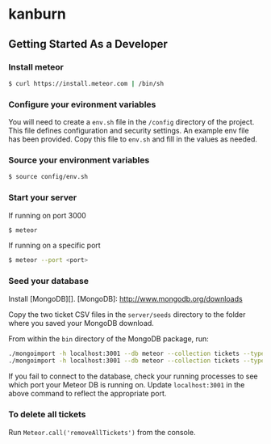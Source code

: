 # kanburn


## Getting Started As a Developer

### Install meteor
``` sh
$ curl https://install.meteor.com | /bin/sh
```

### Configure your evironment variables
You will need to create a `env.sh` file in the `/config` directory of the project. This file
defines configuration and security settings. An example env file has been provided. Copy this file to
`env.sh` and fill in the values as needed.

### Source your environment variables
``` sh
$ source config/env.sh
```

### Start your server
If running on port 3000
``` sh
$ meteor
```

If running on a specific port
``` sh
$ meteor --port <port>
```

### Seed your database
Install [MongoDB][].
[MongoDB]: http://www.mongodb.org/downloads

Copy the two ticket CSV files in the `server/seeds` directory to the folder where you saved your
MongoDB download.

From within the `bin` directory of the MongoDB package, run:
```sh
./mongoimport -h localhost:3001 --db meteor --collection tickets --type csv --file ../../non_bug_tickets.csv --fields component,id,type,title,priority,status,points
./mongoimport -h localhost:3001 --db meteor --collection tickets --type csv --file ../../bug_tickets.csv --fields component,id,type,title,priority,status,points
```

If you fail to connect to the database, check your running processes to see which port your Meteor
DB is running on. Update `localhost:3001` in the above command to reflect the appropriate port.

### To delete all tickets
Run `Meteor.call('removeAllTickets')` from the console.

